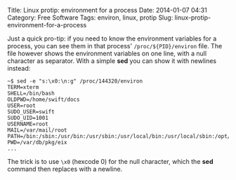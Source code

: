 Title: Linux protip: environment for a process
Date: 2014-01-07 04:31
Category: Free Software
Tags: environ, linux, protip
Slug: linux-protip-environment-for-a-process

Just a quick pro-tip: if you need to know the environment variables for
a process, you can see them in that process' `/proc/${PID}/environ`
file. The file however shows the environment variables on one line, with
a null character as separator. With a simple **sed** you can show it
with newlines instead:

```
~$ sed -e "s:\x0:\n:g" /proc/144320/environ
TERM=xterm
SHELL=/bin/bash
OLDPWD=/home/swift/docs
USER=root
SUDO_USER=swift
SUDO_UID=1001
USERNAME=root
MAIL=/var/mail/root
PATH=/bin:/sbin:/usr/bin:/usr/sbin:/usr/local/bin:/usr/local/sbin:/opt/bin
PWD=/var/db/pkg/eix
...
```

The trick is to use `\x0` (hexcode 0) for the null character, which the
**sed** command then replaces with a newline.
